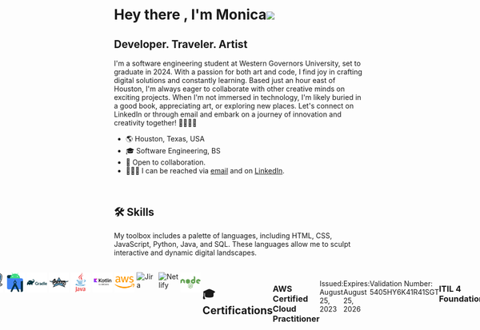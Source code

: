 <!--
**emresenDEV/emresenDEV** is a ✨ _special_ ✨ repository because its `README.md` (this file) appears on your GitHub profile.
-->
<h1 align="left"><b>Hey there , I'm Monica</b><img src="https://media.giphy.com/media/hvRJCLFzcasrR4ia7z/giphy.gif" width="35"></h1>
<!--  -->
<h2 align="left"> Developer. Traveler. Artist </h2>

<!-- ABOUT ME -->
<p>I'm a software engineering student at Western Governors University, set to graduate in 2024. With a passion for both art and code, I find joy in crafting digital solutions and constantly learning. Based just an hour east of Houston, I'm always eager to collaborate with other creative minds on exciting projects. When I'm not immersed in technology, I'm likely buried in a good book, appreciating art, or exploring new places. Let's connect on LinkedIn or through email and embark on a journey of innovation and creativity together! 🚀🎨👩‍💻</p>
<!-- UNORDERED LIST ABOUT ME || UPDATE AS NEEDED -->
<div>
<ul>
  <li> 🌎 Houston, Texas, USA</li>
  <li> 🎓 Software Engineering, BS </li>
<!--   <li> 🧠 I’m currently learning Python.</li> -->
  <li> 🤝 Open to collaboration.</li>
  <li> 👩🏼‍💻 I can be reached via <a href="mailto:monica.mrez@gmail.com" target="_blank">email</a> and on <a href="https://www.linkedin.com/in/monica-nieckula/" target="_blank">LinkedIn</a>.</li>
</ul>
</div>

<br>
<!-- PROGRAMMING LANGUAGES AND TOOLS -->
<h2>🛠️ Skills</h2>
<p>My toolbox includes a palette of languages, including HTML, CSS, JavaScript, Python, Java, and SQL. These languages allow me to sculpt interactive and dynamic digital landscapes.</p>
<br>
<div style="display: flex; justify-content: center;">
  <!-- HTML -->
  <img src="https://github.com/devicons/devicon/blob/master/icons/html5/html5-original.svg" title="HTML5" alt="HTML" width="40" height="40"/>&nbsp;
  <!-- CSS -->
  <img src="https://github.com/devicons/devicon/blob/master/icons/css3/css3-plain-wordmark.svg"  title="CSS3" alt="CSS" width="40" height="40"/>&nbsp;
  <!-- Tailwind -->
<!--   <img src="https://github.com/devicons/devicon/blob/master/icons/tailwindcss/tailwindcss-original-wordmark.svg"  title="Tailwind" alt="Tailwind" width="40" height="40"/>&nbsp; -->
  <!-- JavaScript -->
  <img src="https://github.com/devicons/devicon/blob/master/icons/javascript/javascript-original.svg" title="JavaScript" alt="JavaScript" width="40" height="40"/>&nbsp;
  <!-- React -->
  <img src="https://github.com/devicons/devicon/blob/master/icons/react/react-original-wordmark.svg" title="React" alt="React" width="40" height="40"/>&nbsp;
  <!-- Vue -->
<!--   <img src="https://github.com/devicons/devicon/blob/master/icons/vuejs/vuejs-original-wordmark.svg" title="Vue" alt="Vue" width="40" height="40"/>&nbsp; -->
  <!-- XML --> 
  <img src="https://github.com/devicons/devicon/blob/master/icons/xml/xml-original.svg" title="XML" alt="XML" width="40" height="40"/>&nbsp;
  <!-- Python -->
  <img src="https://github.com/devicons/devicon/blob/master/icons/python/python-original.svg" title="Python" alt="Python" width="40" height="40"/>&nbsp;
  <!-- PyCharm -->
  <img src="https://github.com/devicons/devicon/blob/master/icons/pycharm/pycharm-original.svg" title="PyCharm" alt="PyCharm" width="40" height="40"/>
  <!-- SQL -->
  <img src="https://github.com/devicons/devicon/blob/master/icons/mysql/mysql-original.svg" title="SQL" alt="SQL" width="40" height="40"/>&nbsp;
  <!-- MySQL -->
  <img src="https://github.com/devicons/devicon/blob/master/icons/mysql/mysql-original-wordmark.svg" title="MySQL"  alt="MySQL" width="40" height="40"/>&nbsp;
  <!-- SQLite -->
  <img src="https://github.com/devicons/devicon/blob/master/icons/sqlite/sqlite-original-wordmark.svg" title="SQLite"  alt="SQLite" width="40" height="40"/>&nbsp;
  <!-- PostgreSQL -->
  <img src="https://github.com/devicons/devicon/blob/master/icons/postgresql/postgresql-original.svg" title="PostgreSQL" alt="PostgreSQL" width="40" height="40"/>&nbsp;
  <!-- Android Studio -->
  <img src="https://github.com/devicons/devicon/blob/master/icons/androidstudio/androidstudio-original.svg" title="AndroidStudio" alt="AndroidStudio" width="40" height="40"/>&nbsp;
  <!-- Gradle -->
  <img src="https://github.com/devicons/devicon/blob/master/icons/gradle/gradle-original-wordmark.svg" title="Gradle" alt="Gradle" width="40" height="40"/>&nbsp;
  <!-- Groovy -->
  <img src="https://github.com/devicons/devicon/blob/master/icons/groovy/groovy-original.svg" title="Groovy" alt="Groovy" width="40" height="40"/>&nbsp;
  <!-- Java -->
  <img src="https://github.com/devicons/devicon/blob/master/icons/java/java-original-wordmark.svg" title="Java" alt="Java" width="40" height="40"/>&nbsp;
  <!-- Kotlin -->
  <img src="https://github.com/devicons/devicon/blob/master/icons/kotlin/kotlin-original-wordmark.svg" title="Kotlin" alt="Kotlin" width="40" height="40"/>&nbsp;
  <!-- Apple iOS --> 
<!--   <img src="https://github.com/devicons/devicon/blob/master/icons/apple/apple-original.svg" title="Apple iOS" alt="Apple iOS" width="40" height="40"/>&nbsp; -->
  <!-- XCode --> 
<!--   <img src="https://github.com/devicons/devicon/blob/master/icons/xcode/xcode-original.svg" title="XCode" alt="XCode" width="40" height="40"/>&nbsp; -->
  <!-- AWS -->
  <img src="https://github.com/devicons/devicon/blob/master/icons/amazonwebservices/amazonwebservices-plain-wordmark.svg" title="AWS" alt="AWS" width="40" height="40"/>&nbsp;
  <!-- Firebase -->
<!--   <img src="https://github.com/devicons/devicon/blob/master/icons/firebase/firebase-plain-wordmark.svg)" title="Firebase" alt="Firebase" width="40" height="40"/>&nbsp; -->
  <!-- Flask -->
<!--   <img src="https://github.com/devicons/devicon/blob/master/icons/flask/flask-original-wordmark.svg" title="Flask" alt="Flask" width="40" height="40"/>&nbsp; -->
<!-- Jira -->
  <img src="https://github.com/devicons/devicon/blob/master/icons/jira/jira-original-wordmark.svg)" title="Jira" alt="Jira" width="40" height="40"/>&nbsp;
  <!--JetBrains -->
<!--   <img src="https://github.com/devicons/devicon/blob/master/icons/jetbrains/jetbrains-original.svg" title="JetBrains" alt="JetBrains" width="40" height="40"/>&nbsp; -->
<!-- Netlify -->
  <img src="https://github.com/devicons/devicon/blob/master/icons/netlify/netlify-original-wordmark.svg)" title="Netlify" alt="Netlify" width="40" height="40"/>&nbsp;
<!--Node.js -->
  <img src="https://github.com/devicons/devicon/blob/master/icons/nodejs/nodejs-plain-wordmark.svg" title="Node.js" alt="Nodejs" width="40" height="40"/>&nbsp;
  
<!-- Certifications -->
<h2>🎓 Certifications</h2>
<div style="display: flex; justify-content: center;">
  <!-- AWS -->
  <h3>AWS Certified Cloud Practitioner</h3>
  <p> Issued: August 25, 2023 </p>
  <p> Expires: August 25, 2026 </p>
  <p> Validation Number: 5405HY6K41R41SGT </p>

  <!-- ITIL4 -->
  <h3>ITIL 4 Foundation</h3>
  <p> Issued: August 2023 </p>
  <p> Validation Number: 9980042994480401 </p>

  <!-- CompTIA Project + -->
  <h3>CompTIA Project+</h3>
  <p> Issued: October 9, 2023 </p>
  <p> Validation Number: WR83F0B6C1VEQN5G </p>
  
</div>
